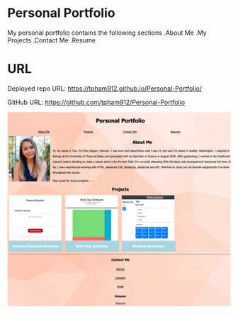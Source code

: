# Personal Portfolio

My personal portfolio contains the following sections
.About Me
.My Projects 
.Contact Me
.Resume

# URL
Deployed repo URL: https://tpham912.github.io/Personal-Portfolio/

GitHub URL: https://github.com/tpham912/Personal-Portfolio

<img src="127.0.0.1_5501_index.html (1).png">

